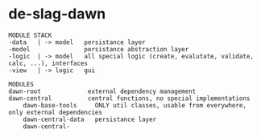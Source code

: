# de-slag-dawn

    MODULE STACK
    -data   | -> model   persistance layer  
    -model               persistance abstraction layer  
    -logic  | -> model   all special logic (create, evalutate, validate, calc, ...), interfaces  
    -view   | -> logic   gui
    
    MODULES
    dawn-root             external dependency management
    dawn-central          central functions, no special implementations
        dawn-base-tools     ONLY util classes, usable from everywhere, only external dependencies
        dawn-central-data   persistance layer
        dawn-central-
